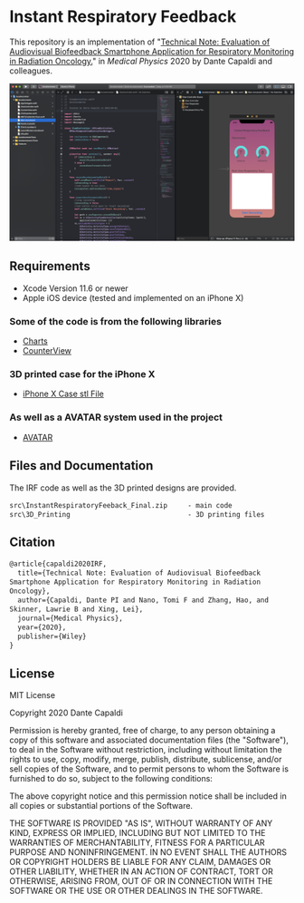 # Instant Respiratory Feedback

This repository is an implementation of "[Technical Note: Evaluation of Audiovisual Biofeedback Smartphone Application for Respiratory Monitoring in Radiation Oncology.](https://github.com/capaldid/IRF)" in _Medical Physics_ 2020 by Dante Capaldi and colleagues.

![IRF](https://github.com/capaldid/IRF/blob/master/IRF_Figure.png)

## Requirements

- Xcode Version 11.6 or newer
- Apple iOS device (tested and implemented on an iPhone X)

### Some of the code is from the following libraries
- [Charts](https://github.com/danielgindi/Charts)
- [CounterView](https://www.raywenderlich.com/8003281-core-graphics-tutorial-getting-started)

### 3D printed case for the iPhone X
- [iPhone X Case stl File](https://www.thingiverse.com/thing:2824602)


### As well as a AVATAR system used in the project
- [AVATAR](https://sites.google.com/view/stanford-avatar)

## Files and Documentation

The IRF code as well as the 3D printed designs are provided.

```
src\InstantRespiratoryFeeback_Final.zip     - main code
src\3D_Printing                             - 3D printing files
```

## Citation

```
@article{capaldi2020IRF,
  title={Technical Note: Evaluation of Audiovisual Biofeedback Smartphone Application for Respiratory Monitoring in Radiation Oncology},
  author={Capaldi, Dante PI and Nano, Tomi F and Zhang, Hao, and Skinner, Lawrie B and Xing, Lei},
  journal={Medical Physics},
  year={2020},
  publisher={Wiley}
}
```

## License

MIT License

Copyright 2020 Dante Capaldi

Permission is hereby granted, free of charge, to any person obtaining a copy of this software and associated documentation files (the "Software"), to deal in the Software without restriction, including without limitation the rights to use, copy, modify, merge, publish, distribute, sublicense, and/or sell copies of the Software, and to permit persons to whom the Software is furnished to do so, subject to the following conditions:

The above copyright notice and this permission notice shall be included in all copies or substantial portions of the Software.

THE SOFTWARE IS PROVIDED "AS IS", WITHOUT WARRANTY OF ANY KIND, EXPRESS OR IMPLIED, INCLUDING BUT NOT LIMITED TO THE WARRANTIES OF MERCHANTABILITY, FITNESS FOR A PARTICULAR PURPOSE AND NONINFRINGEMENT. IN NO EVENT SHALL THE AUTHORS OR COPYRIGHT HOLDERS BE LIABLE FOR ANY CLAIM, DAMAGES OR OTHER LIABILITY, WHETHER IN AN ACTION OF CONTRACT, TORT OR OTHERWISE, ARISING FROM, OUT OF OR IN CONNECTION WITH THE SOFTWARE OR THE USE OR OTHER DEALINGS IN THE SOFTWARE.
